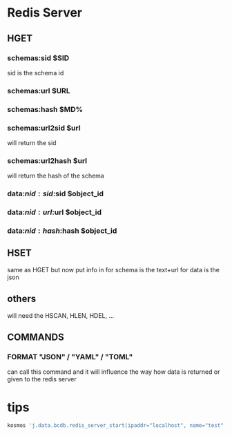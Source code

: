 # Redis Server


## HGET

### schemas:sid $SID

sid is the schema id

### schemas:url $URL

### schemas:hash $MD%

### schemas:url2sid $url

will return the sid

### schemas:url2hash $url

will return the hash of the schema

### data:$nid:sid:$sid $object_id

### data:$nid:url:$url $object_id

### data:$nid:hash:$hash $object_id


## HSET

same as HGET but now put info in
for schema is the text+url
for data is the json

## others

will need the HSCAN, HLEN, HDEL, ...

## COMMANDS

### FORMAT "JSON" / "YAML" / "TOML"

can call this command and it will influence the way how data is returned or given to the redis server



# tips

```bash
kosmos 'j.data.bcdb.redis_server_start(ipaddr="localhost", name="test", port=6380, secret="123456", bcdbname="test", )'
```
